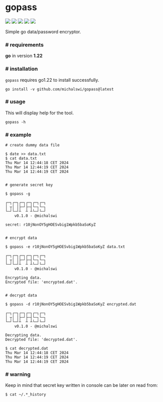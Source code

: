 # gopass

![](https://img.shields.io/github/issues/michalswi/gopass)
![](https://img.shields.io/github/forks/michalswi/gopass)
![](https://img.shields.io/github/stars/michalswi/gopass)
![](https://img.shields.io/github/last-commit/michalswi/gopass)
![](https://img.shields.io/github/release/michalswi/gopass)

Simple go data/password encryptor.

### \# requirements

**go** in version **1.22**


### \# installation

`gopass` requires go1.22 to install successfully.

```
go install -v github.com/michalswi/gopass@latest
```

### \# usage

This will display help for the tool.

```
gopass -h
```

### \# example
```
# create dummy data file

$ date >> data.txt
$ cat data.txt
Thu Mar 14 12:44:18 CET 2024
Thu Mar 14 12:44:19 CET 2024
Thu Mar 14 12:44:19 CET 2024


# generate secret key

$ gopass -g

┌─┐┌─┐┌─┐┌─┐┌─┐┌─┐
│ ┬│ │├─┘├─┤└─┐└─┐
└─┘└─┘┴  ┴ ┴└─┘└─┘
	v0.1.0 - @michalswi

secret: r10jNonOY5gHOESvbig1Wpkb5baSoKyZ


# encrypt data

$ gopass -e r10jNonOY5gHOESvbig1Wpkb5baSoKyZ data.txt

┌─┐┌─┐┌─┐┌─┐┌─┐┌─┐
│ ┬│ │├─┘├─┤└─┐└─┐
└─┘└─┘┴  ┴ ┴└─┘└─┘
	v0.1.0 - @michalswi

Encrypting data.
Encrypted file: 'encrypted.dat'.


# decrypt data

$ gopass -d r10jNonOY5gHOESvbig1Wpkb5baSoKyZ encrypted.dat

┌─┐┌─┐┌─┐┌─┐┌─┐┌─┐
│ ┬│ │├─┘├─┤└─┐└─┐
└─┘└─┘┴  ┴ ┴└─┘└─┘
	v0.1.0 - @michalswi

Decrypting data.
Decrypted file: 'decrypted.dat'.

$ cat decrypted.dat
Thu Mar 14 12:44:18 CET 2024
Thu Mar 14 12:44:19 CET 2024
Thu Mar 14 12:44:19 CET 2024
```

### \# warning

Keep in mind that secret key written in console can be later on read from:
```
$ cat ~/.*_history
```
